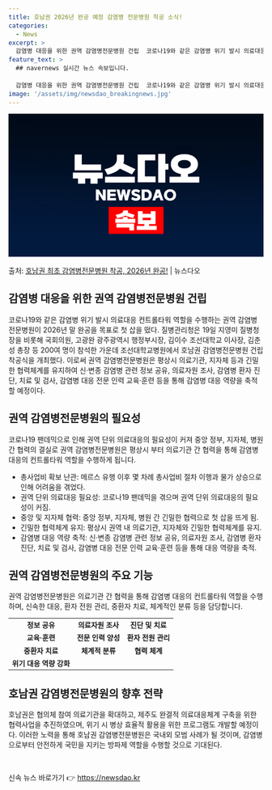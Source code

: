 ```yaml
---
title: 호남권 2026년 완공 예정 감염병 전문병원 착공 소식!
categories:
  - News
excerpt: >
  감염병 대응을 위한 권역 감염병전문병원 건립  코로나19와 같은 감염병 위기 발시 의료대응 컨트롤타워 역할을…
feature_text: >
  ## navernews 실시간 뉴스 속보입니다.

  감염병 대응을 위한 권역 감염병전문병원 건립  코로나19와 같은 감염병 위기 발시 의료대응 컨트롤타워 역할을…
image: '/assets/img/newsdao_breakingnews.jpg'
---
```


![뉴스다오 속보](/assets/img/newsdao_breakingnews.jpg)

<p>출처: <a href="https://newsdao.kr/4312" rel="dofollow">호남권 최초 감염병전문병원 착공, 2026년 완공!</a> | 뉴스다오</p>

<h2 data-ke-size="size26">감염병 대응을 위한 권역 감염병전문병원 건립</h2>

<p data-ke-size="size16">코로나19와 같은 감염병 위기 발시 의료대응 컨트롤타워 역할을 수행하는 권역 감염병전문병원이 2026년 말 완공을 목표로 첫 삽을 떴다. 질병관리청은 19일 지영미 질병청장을 비롯해 국회의원, 고광완 광주광역시 행정부시장, 김이수 조선대학교 이사장, 김춘성 총장 등 200여 명이 참석한 가운데 조선대학교병원에서 호남권 감염병전문병원 건립 착공식을 개최했다. 이로써 권역 감염병전문병원은 평상시 의료기관, 지자체 등과 긴밀한 협력체계를 유지하여 신·변종 감염병 관련 정보 공유, 의료자원 조사, 감염병 환자 진단, 치료 및 검사, 감염병 대응 전문 인력 교육·훈련 등을 통해 감염병 대응 역량을 축적할 예정이다.</p>

<h2 data-ke-size="size26">권역 감염병전문병원의 필요성</h2>

<p data-ke-size="size16">코로나19 팬데믹으로 인해 권역 단위 의료대응의 필요성이 커져 중앙 정부, 지자체, 병원 간 협력의 결실로 권역 감염병전문병원은 평상시 부터 의료기관 간 협력을 통해 감염병 대응의 컨트롤타워 역할을 수행하게 됩니다.</p>

<ul>
  <li>총사업비 확보 난관: 메르스 유행 이후 몇 차례 총사업비 절차 이행과 물가 상승으로 인해 어려움을 겪었다.</li>
  <li>권역 단위 의료대응 필요성: 코로나19 팬데믹을 겪으며 권역 단위 의료대응의 필요성이 커짐.</li>
  <li>중앙 및 지자체 협력: 중앙 정부, 지자체, 병원 간 긴밀한 협력으로 첫 삽을 뜨게 됨.</li>
  <li>긴밀한 협력체계 유지: 평상시 권역 내 의료기관, 지자체와 긴밀한 협력체계를 유지.</li>
  <li>감염병 대응 역량 축적: 신·변종 감염병 관련 정보 공유, 의료자원 조사, 감염병 환자 진단, 치료 및 검사, 감염병 대응 전문 인력 교육·훈련 등을 통해 대응 역량을 축적.</li>
</ul>

<h2 data-ke-size="size26">권역 감염병전문병원의 주요 기능</h2>

<p data-ke-size="size16">권역 감염병전문병원은 의료기관 간 협력을 통해 감염병 대응의 컨트롤타워 역할을 수행하며, 신속한 대응, 환자 전원 관리, 중환자 치료, 체계적인 분류 등을 담당합니다.</p>

<table>
  <tr>
    <td style="text-align: center; height: 17px;"><b>정보 공유</b></td>
    <td style="text-align: center; height: 17px;"><b>의료자원 조사</b></td>
    <td style="text-align: center; height: 17px;"><b>진단 및 치료</b></td>
  </tr>
  <tr>
    <td style="text-align: center; height: 17px;"><b>교육·훈련</b></td>
    <td style="text-align: center; height: 17px;"><b>전문 인력 양성</b></td>
    <td style="text-align: center; height: 17px;"><b>환자 전원 관리</b></td>
  </tr>
  <tr>
    <td style="text-align: center; height: 17px;"><b>중환자 치료</b></td>
    <td style="text-align: center; height: 17px;"><b>체계적 분류</b></td>
    <td style="text-align: center; height: 17px;"><b>협력 체계</b></td>
  </tr>
  <tr>
    <td style="text-align: center; height: 17px;"><b>위기 대응 역량 강화</b></td>
  </tr>
</table>

<h2 data-ke-size="size26">호남권 감염병전문병원의 향후 전략</h2>

<p data-ke-size="size16">호남권은 협의체 참여 의료기관을 확대하고, 제주도 완결적 의료대응체계 구축을 위한 협력사업을 추진하였으며, 위기 시 병상 효율적 활용을 위한 프로그램도 개발할 예정이다. 이러한 노력을 통해 호남권 감염병전문병원은 국내외 모범 사례가 될 것이며, 감염병으로부터 안전하게 국민을 지키는 방파제 역할을 수행할 것으로 기대된다.</p>

<p data-ke-size="size16">&nbsp;</p> 

신속 뉴스 바로가기 👉 <a href="https://newsdao.kr" rel="dofollow">https://newsdao.kr</a>


